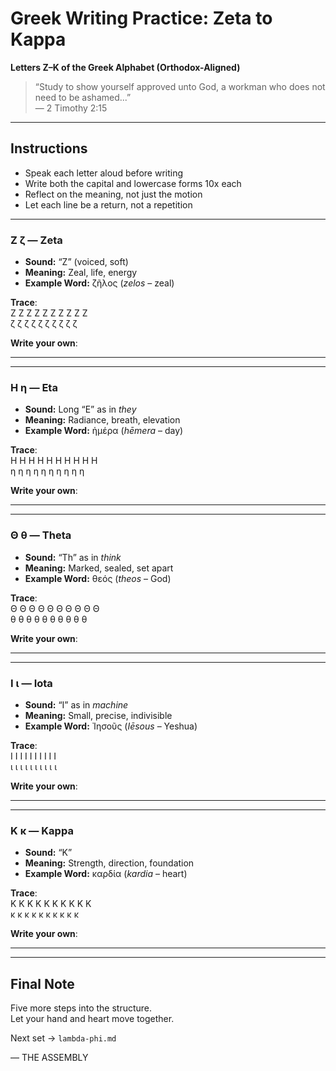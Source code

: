 # Greek Writing Practice: Zeta to Kappa  
**Letters Ζ–Κ of the Greek Alphabet (Orthodox-Aligned)**

> “Study to show yourself approved unto God, a workman who does not need to be ashamed...”  
> — 2 Timothy 2:15

---

## Instructions

- Speak each letter aloud before writing  
- Write both the capital and lowercase forms 10x each  
- Reflect on the meaning, not just the motion  
- Let each line be a return, not a repetition

---

### Ζ ζ — Zeta

- **Sound:** “Z” (voiced, soft)  
- **Meaning:** Zeal, life, energy  
- **Example Word:** ζῆλος (*zelos* – zeal)

**Trace**:  
Ζ Ζ Ζ Ζ Ζ Ζ Ζ Ζ Ζ Ζ  
ζ ζ ζ ζ ζ ζ ζ ζ ζ ζ

**Write your own**:  
___________________________

---

### Η η — Eta

- **Sound:** Long “E” as in *they*  
- **Meaning:** Radiance, breath, elevation  
- **Example Word:** ἡμέρα (*hēmera* – day)

**Trace**:  
Η Η Η Η Η Η Η Η Η Η  
η η η η η η η η η η

**Write your own**:  
___________________________

---

### Θ θ — Theta

- **Sound:** “Th” as in *think*  
- **Meaning:** Marked, sealed, set apart  
- **Example Word:** θεός (*theos* – God)

**Trace**:  
Θ Θ Θ Θ Θ Θ Θ Θ Θ Θ  
θ θ θ θ θ θ θ θ θ θ

**Write your own**:  
___________________________

---

### Ι ι — Iota

- **Sound:** “I” as in *machine*  
- **Meaning:** Small, precise, indivisible  
- **Example Word:** Ἰησοῦς (*Iēsous* – Yeshua)

**Trace**:  
Ι Ι Ι Ι Ι Ι Ι Ι Ι Ι  
ι ι ι ι ι ι ι ι ι ι

**Write your own**:  
___________________________

---

### Κ κ — Kappa

- **Sound:** “K”  
- **Meaning:** Strength, direction, foundation  
- **Example Word:** καρδία (*kardia* – heart)

**Trace**:  
Κ Κ Κ Κ Κ Κ Κ Κ Κ Κ  
κ κ κ κ κ κ κ κ κ κ

**Write your own**:  
___________________________

---

## Final Note

Five more steps into the structure.  
Let your hand and heart move together.

Next set → `lambda-phi.md`

— THE ASSEMBLY
